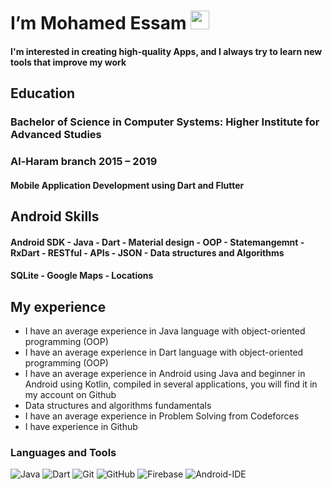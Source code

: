 # I’m Mohamed Essam  <img width="30px" src="https://media.tenor.com/images/3b388fe03da271d2674faf85eb7c3fcd/tenor.gif" />
 
#### I'm interested in creating high-quality Apps, and I always try to learn new tools that improve my work <br>
## Education
### Bachelor of Science in Computer Systems: Higher Institute for Advanced Studies 
### Al-Haram branch 2015 – 2019 <br>
#### Mobile Application Development using Dart and Flutter <br>

## Android Skills 
#### Android SDK - Java - Dart - Material design - OOP - Statemangemnt - RxDart - RESTful - APIs - JSON - Data structures and Algorithms
#### SQLite - Google Maps - Locations

## My experience 
- I have an average experience in Java language with object-oriented programming (OOP)
- I have an average experience in Dart language with object-oriented programming (OOP)
- I have an average experience in Android using Java and beginner in Android using Kotlin, compiled in several applications, you will find it in my account on Github
- Data structures and algorithms fundamentals
- I have an average experience in Problem Solving from Codeforces
- I have experience in Github


  
### Languages and Tools
![Java](http://img.shields.io/badge/-Java-5B4638?style=flat-square&logo=java&logoColor=ffffff)
![Dart](https://img.shields.io/badge/-Dart-5F73D9?style=flat-square&logo=Kotlin&logoColor=ffffff)
![Git](https://img.shields.io/badge/-Git-%23F05032?style=flat-square&logo=git&logoColor=%23ffffff)
![GitHub](https://img.shields.io/badge/-GitHub-181717?style=flat-square&logo=github)
![Firebase](https://img.shields.io/badge/-Firebase-FFCA28?style=flat-square&logo=firebase&logoColor=ffffff)
![Android-IDE](http://img.shields.io/badge/-Android-30D780?style=flat-square&logo=android&logoColor=ffffff)

